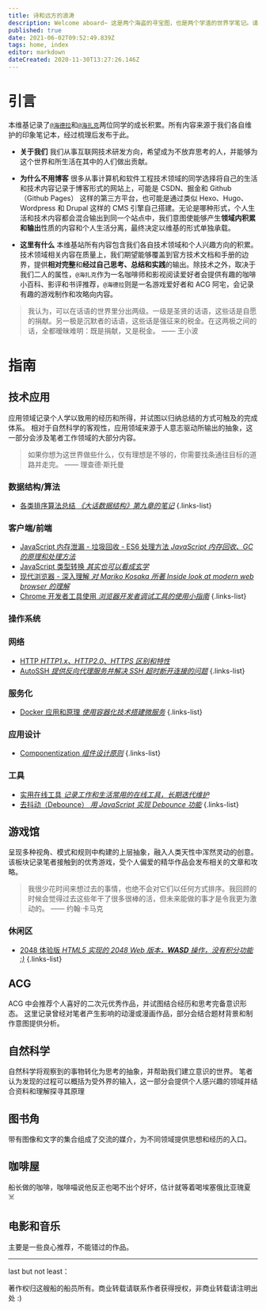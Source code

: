 ```yaml
---
title: 诗和远方的浪涛
description: Welcome aboard~ 这是两个海盗的寻宝图，也是两个学渣的世界学笔记。请随意参观 :)
published: true
date: 2021-06-02T09:52:49.839Z
tags: home, index
editor: markdown
dateCreated: 2020-11-30T13:27:26.146Z
---
```


# 引言

本维基记录了[`@海德拉`](https://blog.jovipro.com/)和[`@海扎克`](https://hijack.rocks/)两位同学的成长积累。所有内容来源于我们各自维护的印象笔记本，经过梳理后发布于此。

- **关于我们**
  我们从事互联网技术研发方向，希望成为不放弃思考的人，并能够为这个世界和所生活在其中的人们做出贡献。

- **为什么不用博客**
  很多从事计算机和软件工程技术领域的同学选择将自己的生活和技术内容记录于博客形式的网站上，可能是 CSDN、掘金和 Github（Github Pages） 这样的第三方平台，也可能是通过类似 Hexo、Hugo、Wordpress 和 Drupal 这样的 CMS 引擎自己搭建。无论是哪种形式，个人生活和技术内容都会混合输出到同一个站点中，我们意图使能够产生**领域内积累和输出**性质的内容和个人生活分离，最终决定以维基的形式单独承载。

- **这里有什么**
  本维基站所有内容包含我们各自技术领域和个人兴趣方向的积累。技术领域相关内容在质量上，我们期望能够覆盖到官方技术文档和手册的边界，提供**相对完整**和**经过自己思考、总结和实践**的输出。除技术之外，取决于我们二人的属性，`@海扎克`作为一名咖啡师和影视阅读爱好者会提供有趣的咖啡小百科、影评和书评推荐，`@海德拉`则是一名游戏爱好者和 ACG 阿宅，会记录有趣的游戏制作和攻略向内容。
  
> 我认为，可以在话语的世界里分出两级。一级是圣贤的话语，这些话是自愿的捐献。另一极是沉默者的话语，这些话是强征来的税金。在这两极之间的话，全都暧昧难明：既是捐献，又是税金。
  —— 王小波


# 指南

## 技术应用

应用领域记录个人学以致用的经历和所得，并试图以归纳总结的方式可触及的完成体系。
相对于自然科学的客观性，应用领域来源于人意志驱动所输出的抽象，这一部分会涉及笔者工作领域的大部分内容。

> 如果你想为这世界做些什么，仅有理想是不够的，你需要找条通往目标的道路并走完。
  —— 理查德·斯托曼

### 数据结构/算法

- [各类排序算法总结 *《大话数据结构》第九章的笔记*](/zh/technology/algorithm/sort)
{.links-list}

### 客户端/前端

- [JavaScript 内存泄漏 - 垃圾回收 - ES6 处理方法 *JavaScript 内存回收、GC 的原理和处理方法*](/zh/technology/web/performance)
- [JavaScript 类型转换 *其实也可以看成玄学*](/zh/technology/web/type-conversion)
- [现代浏览器 - 深入理解 *对 Mariko Kosaka 所著 Inside look at modern web browser 的理解*](/zh/technology/web/inside-look-at-browser)
- [Chrome 开发者工具使用 *浏览器开发者调试工具的使用小指南*](/zh/technology/web/chrome-devtools)
{.links-list}

### 操作系统

### 网络

- [HTTP *HTTP1.x、HTTP2.0、HTTPS 区别和特性*](/zh/technology/network/http)
- [AutoSSH *提供反向代理服务并解决 SSH 超时断开连接的问题*](/zh/technology/network/autossh)
{.links-list}

### 服务化

- [Docker 应用和原理 *使用容器化技术搭建微服务*](/zh/technology/saas/docker)
{.links-list}

### 应用设计

- [Componentization *组件设计原则*](/zh/technology/design/component-design)
{.links-list}

### 工具

- [实用在线工具 *记录工作和生活常用的在线工具，长期迭代维护*](/zh/technology/tools/online)
- [去抖动（Debounce） *用 JavaScript 实现 Debounce 功能*](/zh/technology/tools/libs/debounce)
{.links-list}

## 游戏馆

呈现多种视角、模式和规则中构建的上层抽象，融入人类天性中浑然灵动的创意。
该板块记录笔者接触到的优秀游戏，受个人偏爱的精华作品会发布相关的文章和攻略。

> 我很少花时间来想过去的事情，也绝不会对它们以任何方式排序。我回顾的时候会觉得过去这些年干了很多很棒的活，但未来能做的事才是令我更为激动的。
  —— 约翰·卡马克
  
### 休闲区

- [2048 体验版 *HTML5 实现的 2048 Web 版本，**WASD** 操作，没有积分功能 :)*](/zh/games/casual/2048)
{.links-list}

## ACG

ACG 中会推荐个人喜好的二次元优秀作品，并试图结合经历和思考完备意识形态。
这里记录曾经对笔者产生影响的动漫或漫画作品，部分会结合题材背景和制作意图提供分析。

## 自然科学

自然科学将观察到的事物转化为思考的抽象，并帮助我们建立意识的世界。
笔者认为发现的过程可以概括为受外界的输入，这一部分会提供个人感兴趣的领域并结合资料和理解探寻其原理

## 图书角

带有图像和文字的集合组成了交流的媒介，为不同领域提供思想和经历的入口。


## 咖啡屋

船长做的咖啡，咖啡喵说他反正也喝不出个好坏，估计就等着喝埃塞俄比亚瑰夏 ☠️


## 电影和音乐 

主要是一些良心推荐，不能错过的作品。

---

last but not least：

著作权归这艘船的船员所有。商业转载请联系作者获得授权，非商业转载请注明出处 :)